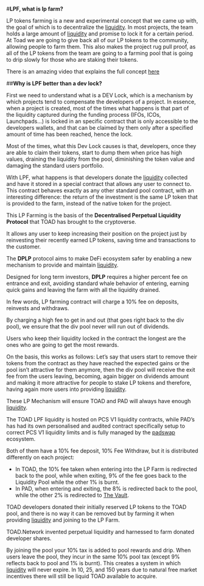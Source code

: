 #**LPF, what is lp farm?**

LP tokens farming is a new and experimental concept that we came up with, the goal of which is to decentralize the [liquidity](liquidity.md). In most projects, the team holds a large amount of [liquidity](liquidity.md) and promise to lock it for a certain period. At Toad we are going to give back all of our LP tokens to the community, allowing people to farm them. This also makes the project rug pull proof, as all of the LP tokens from the team are going to a farming pool that is going to drip slowly for those who are staking their tokens.

There is an amazing video that explains the full concept [here](https://www.youtube.com/watch?v=IAMNJRaDaLk)

##**Why is LPF better than a dev lock?**

First we need to understand what is a DEV Lock, which is a mechanism by which projects tend to compensate the developers of a project. In essence, when a project is created, most of the times what happens is that part of the liquidity captured during the funding process (IFOs, ICOs, Launchpads…) is locked in an specific contract that is only accessible to the developers wallets, and that can be claimed by them only after a specified amount of time has been reached, hence the lock.

Most of the times, what this Dev Lock causes is that, developers, once they are able to claim their tokens, start to dump them when price has high values, draining the liquidity from the pool, diminishing the token value and damaging the standard users portfolio.

With LPF, what happens is that developers donate the [liquidity](liquidity.md) collected and have it stored in a special contract that allows any user to connect to. This contract behaves exactly as any other standard pool contract, with an interesting difference: the return of the investment is the same LP token that is provided to the farm, instead of the native token for the project.

This LP Farming is the basis of the **Decentralised Perpetual Liquidity Protocol** that TOAD has brought to the cryptoverse.

It allows any user to keep increasing their position on the project just by reinvesting their recently earned LP tokens, saving time and transactions to the customer.

The **DPLP** protocol aims to make DeFi ecosystem safer by enabling a new mechanism to provide and maintain [liquidity](liquidity.md).

Designed for long term investors, **DPLP** requires a higher percent fee on entrance and exit, avoiding standard whale behavior of entering, earning quick gains and leaving the farm with all the liquidity drained.

In few words, LP farming contract will charge a 10% fee on deposits, reinvests and withdraws.

By charging a high fee to get in and out (that goes right back to the div pool), we ensure that the div pool never will run out of dividends.

Users who keep their liquidity locked in the contract the longest are the ones who are going to get the most rewards.

On the basis, this works as follows:
Let’s say that users start to remove their tokens from the contract as they have reached the expected gains or the pool isn’t attractive for them anymore, then the div pool will receive the exit fee from the users leaving, becoming, again bigger on dividends amount and making it more attractive for people to stake LP tokens and therefore, having again more users into providing [liquidity](liquidity.md).

These LP Mechanism will ensure TOAD and PAD will always have enough [liquidity](liquidity.md).

The TOAD LPF liquidity is hosted on PCS V1 liquidity contracts, while PAD’s has had its own personalised and audited contract specifically setup to correct PCS V1 liquidity limits and is fully managed by the [padswap](padswap.md) ecosystem.

Both of them have a 10% fee deposit, 10% Fee Withdraw, but it is distributed differently on each project:
- In TOAD, the 10% fee taken when entering into the LP Farm is redirected back to the pool, while when exiting, 9% of the fee goes back to the Liquidity Pool while the other 1% is burnt.
- In PAD, when entering and exiting, the 8% is redirected back to the pool, while the other 2% is redirected to [The Vault](vault.md).

TOAD developers donated their initially reserved LP tokens to the TOAD pool, and there is no way it can be removed but by farming it when providing [liquidity](liquidity.md) and joining to the LP Farm.

TOAD.Network invented perpetual liquidity and harnessed to farm donated developer shares.

By joining the pool your 10% tax is added to pool rewards and drip. When users leave the pool, they incur in the same 10% pool tax (except 9% reflects back to pool and 1% is burnt). This creates a system in which [liquidity](liquidity.md) will never expire. In 10, 25, and 150 years due to natural free market incentives there will still be liquid TOAD available to acquire.
